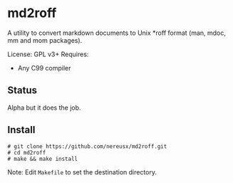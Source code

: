 # md2roff

A utility to convert markdown documents to Unix \*roff format (man, mdoc, mm and mom packages).

License: GPL v3+
Requires:
* Any C99 compiler

## Status

Alpha but it does the job.

## Install

```shell
# git clone https://github.com/nereusx/md2roff.git
# cd md2roff
# make && make install
```

Note: Edit `Makefile` to set the destination directory.
